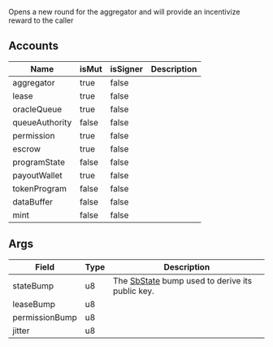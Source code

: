 Opens a new round for the aggregator and will provide an incentivize reward to the caller

## Accounts
|Name|isMut|isSigner|Description|
|--|--|--|--|
| aggregator | true | false |  |
| lease | true | false |  |
| oracleQueue | true | false |  |
| queueAuthority | false | false |  |
| permission | true | false |  |
| escrow | true | false |  |
| programState | false | false |  |
| payoutWallet | true | false |  |
| tokenProgram | false | false |  |
| dataBuffer | false | false |  |
| mint | false | false |  |
## Args
|Field|Type|Description|
|--|--|--|
| stateBump |  u8 | The [SbState](/solana/idl/accounts/SbState) bump used to derive its public key. |
| leaseBump |  u8 |  |
| permissionBump |  u8 |  |
| jitter |  u8 |  |
